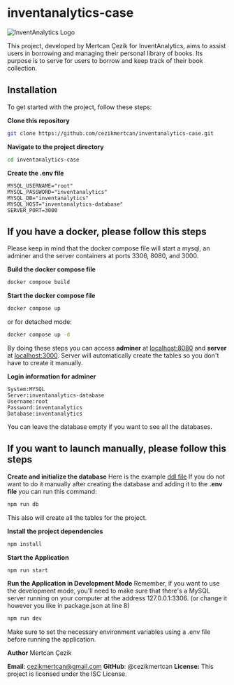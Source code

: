 # inventanalytics-case

![InventAnalytics Logo](https://www.inventanalytics.com/Content/images/logo.svg)

This project, developed by Mertcan Çezik for InventAnalytics, aims to assist users in borrowing and managing their personal library of books. Its purpose is to serve for users to borrow and keep track of their book collection.

## Installation

To get started with the project, follow these steps:

**Clone this repository**

```sh
git clone https://github.com/cezikmertcan/inventanalytics-case.git
```

**Navigate to the project directory**

```sh
cd inventanalytics-case
```

**Create the .env file**

```env
MYSQL_USERNAME="root"
MYSQL_PASSWORD="inventanalytics"
MYSQL_DB="inventanalytics"
MYSQL_HOST="inventanalytics-database"
SERVER_PORT=3000
```

## If you have a docker, please follow this steps

Please keep in mind that the docker compose file will start a mysql, an adminer and the server containers at ports 3306, 8080, and 3000.

**Build the docker compose file**

```sh
docker compose build
```

**Start the docker compose file**

```sh
docker compose up
```

or for detached mode:

```sh
docker compose up -d
```

By doing these steps you can access
**adminer** at [localhost:8080](http://localhost:8080) and
**server** at [localhost:3000](http://localhost:3000).
Server will automatically create the tables so you don't have to create it manually.

**Login information for adminer**

```
System:MYSQL
Server:inventanalytics-database
Username:root
Password:inventanalytics
Database:inventanalytics
```

You can leave the database empty if you want to see all the databases.

## If you want to launch manually, please follow this steps

**Create and initialize the database**
Here is the example [ddl file](https://raw.githubusercontent.com/cezikmertcan/inventanalytics-case/master/databaseddl.sql)
If you do not want to do it manually after creating the database and adding it to the **.env file** you can run this command:

```sh
npm run db
```

This also will create all the tables for the project.

**Install the project dependencies**

```sh
npm install
```

**Start the Application**

```sh
npm run start
```

**Run the Application in Development Mode**
Remember, if you want to use the development mode, you'll need to make sure that there's a MySQL server running on your computer at the address 127.0.0.1:3306.
(or change it however you like in package.json at line 8)

```sh
npm run dev
```

Make sure to set the necessary environment variables using a .env file before running the application.

**Author**
Mertcan Çezik

**Email**: cezikmertcan@gmail.com
**GitHub**: @cezikmertcan
**License:** This project is licensed under the ISC License.
